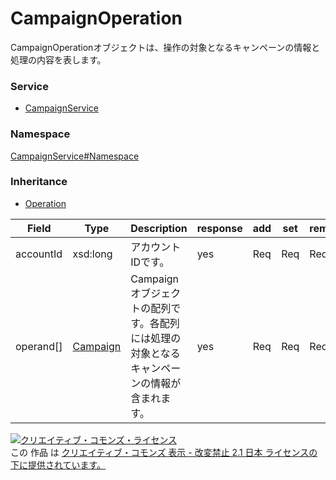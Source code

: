 

# CampaignOperation

CampaignOperationオブジェクトは、操作の対象となるキャンペーンの情報と処理の内容を表します。

### Service

+ [CampaignService](../../services/CampaignService.md)

### Namespace

[CampaignService#Namespace](../../services/CampaignService.md#namespace)

### Inheritance

+ [Operation](./Operation.md)

| Field | Type | Description | response | add | set | remove |
| ----- | ---- | ----------- | -------- | --------- | --------- | --------- |
| accountId | xsd:long | アカウントIDです。 | yes | Req | Req | Req | |
| operand[] | [Campaign](./Campaign.md) | Campaignオブジェクトの配列です。各配列には処理の対象となるキャンペーンの情報が含まれます。 | yes | Req | Req | Req | |

<a rel="license" href="http://creativecommons.org/licenses/by-nd/2.1/jp/"><img alt="クリエイティブ・コモンズ・ライセンス" style="border-width:0" src="https://i.creativecommons.org/l/by-nd/2.1/jp/88x31.png" /></a><br />この 作品 は <a rel="license" href="http://creativecommons.org/licenses/by-nd/2.1/jp/">クリエイティブ・コモンズ 表示 - 改変禁止 2.1 日本 ライセンスの下に提供されています。</a>
